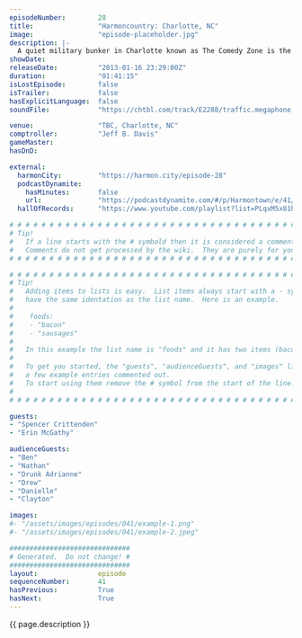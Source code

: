 ```yaml
---
episodeNumber:        28
title:                "Harmoncountry: Charlotte, NC"
image:                "episode-placeholder.jpg"
description: |-
  A quiet military bunker in Charlotte known as The Comedy Zone is the site of a kinder, gentler town meeting than Nashville's booze-drenched hootenanny. Mayor Harmon attempts to write a constitution and learns about the deep seated, low-stakes conflict...
showDate:             
releaseDate:          "2013-01-16 23:29:00Z"
duration:             "01:41:15"
isLostEpisode:        false
isTrailer:            false
hasExplicitLanguage:  false
soundFile:            "https://chtbl.com/track/E2288/traffic.megaphone.fm/STA2730581515.mp3?updated=1554328271"

venue:                "TBC, Charlotte, NC"
comptroller:          "Jeff B. Davis"
gameMaster:           
hasDnD:               

external:
  harmonCity:         "https://harmon.city/episode-28"
  podcastDynamite:
    hasMinutes:       false
    url:              "https://podcastdynamite.com/#/p/Harmontown/e/41/28"
  hallOfRecords:      "https://www.youtube.com/playlist?list=PLqxM5x81hNOZbViFHV-_LHROFGme8VOLy"

# # # # # # # # # # # # # # # # # # # # # # # # # # # # # # # # # # # # # # # # # # # # #
# Tip!
#   If a line starts with the # symbold then it is considered a comment.
#   Comments do not get processed by the wiki.  They are purely for your information.
# # # # # # # # # # # # # # # # # # # # # # # # # # # # # # # # # # # # # # # # # # # # #

# # # # # # # # # # # # # # # # # # # # # # # # # # # # # # # # # # # # # # # # # # # # #
# Tip!
#   Adding items to lists is easy.  List items always start with a - symbol and have
#   have the same identation as the list name.  Here is an example.
#
#    foods:
#    - "bacon"
#    - "sausages"
#
#   In this example the list name is "foods" and it has two items (bacon, and sausages).
#
#   To get you started, the "guests", "audienceGuests", and "images" lists below have
#   a few example entries commented out.
#   To start using them remove the # symbol from the start of the line.
#
# # # # # # # # # # # # # # # # # # # # # # # # # # # # # # # # # # # # # # # # # # # # #

guests:
- "Spencer Crittenden"
- "Erin McGathy"

audienceGuests:
- "Ben"
- "Nathan"
- "Drunk Adrianne"
- "Drew"
- "Danielle"
- "Clayton"

images:
#- "/assets/images/episodes/041/example-1.png"
#- "/assets/images/episodes/041/example-2.jpeg"

##############################
# Generated.  Do not change! #
##############################
layout:               episode
sequenceNumber:       41
hasPrevious:          True
hasNext:              True
---
```


<!-- The episode description will be rendered here -->
{{ page.description }}

<!-- Add your content BELOW here -->
<!-- vvvvvvvvvvvvvvvvvvvvvvvvvvv -->




<!-- ^^^^^^^^^^^^^^^^^^^^^^^^^^^ -->
<!-- Add your content ABOVE here -->

<!-- The episode gallery will be rendered here -->